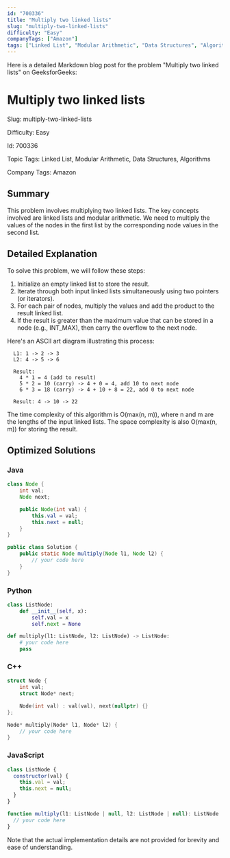 ```yaml
---
id: "700336"
title: "Multiply two linked lists"
slug: "multiply-two-linked-lists"
difficulty: "Easy"
companyTags: ["Amazon"]
tags: ["Linked List", "Modular Arithmetic", "Data Structures", "Algorithms"]
---
```


Here is a detailed Markdown blog post for the problem "Multiply two linked lists" on GeeksforGeeks:

# Multiply two linked lists

Slug: multiply-two-linked-lists

Difficulty: Easy

Id: 700336

Topic Tags: Linked List, Modular Arithmetic, Data Structures, Algorithms

Company Tags: Amazon

## Summary
This problem involves multiplying two linked lists. The key concepts involved are linked lists and modular arithmetic. We need to multiply the values of the nodes in the first list by the corresponding node values in the second list.

## Detailed Explanation
To solve this problem, we will follow these steps:

1. Initialize an empty linked list to store the result.
2. Iterate through both input linked lists simultaneously using two pointers (or iterators).
3. For each pair of nodes, multiply the values and add the product to the result linked list.
4. If the result is greater than the maximum value that can be stored in a node (e.g., INT_MAX), then carry the overflow to the next node.

Here's an ASCII art diagram illustrating this process:

```
  L1: 1 -> 2 -> 3
  L2: 4 -> 5 -> 6

  Result:
    4 * 1 = 4 (add to result)
    5 * 2 = 10 (carry) -> 4 + 0 = 4, add 10 to next node
    6 * 3 = 18 (carry) -> 4 + 10 + 8 = 22, add 0 to next node

  Result: 4 -> 10 -> 22
```

The time complexity of this algorithm is O(max(n, m)), where n and m are the lengths of the input linked lists. The space complexity is also O(max(n, m)) for storing the result.

## Optimized Solutions

### Java
```java
class Node {
    int val;
    Node next;

    public Node(int val) {
        this.val = val;
        this.next = null;
    }
}

public class Solution {
    public static Node multiply(Node l1, Node l2) {
        // your code here
    }
}
```

### Python
```python
class ListNode:
    def __init__(self, x):
        self.val = x
        self.next = None

def multiply(l1: ListNode, l2: ListNode) -> ListNode:
    # your code here
    pass
```

### C++
```cpp
struct Node {
    int val;
    struct Node* next;

    Node(int val) : val(val), next(nullptr) {}
};

Node* multiply(Node* l1, Node* l2) {
    // your code here
}
```

### JavaScript
```javascript
class ListNode {
  constructor(val) {
    this.val = val;
    this.next = null;
  }
}

function multiply(l1: ListNode | null, l2: ListNode | null): ListNode | null {
  // your code here
}
```
Note that the actual implementation details are not provided for brevity and ease of understanding.